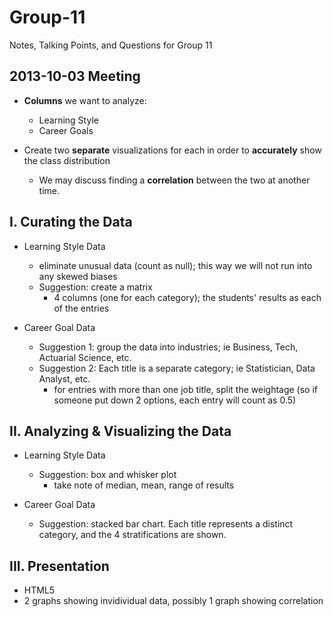 Group-11
========

Notes, Talking Points, and Questions for Group 11


**2013-10-03 Meeting**
---------------
- **Columns** we want to analyze:
  - Learning Style
  - Career Goals

- Create two **separate** visualizations for each in order to **accurately** show the class distribution
  - We may discuss finding a **correlation** between the two at another time.
  

I. Curating the Data
--------------
- Learning Style Data
  - eliminate unusual data (count as null); this way we will not run into any skewed biases 
  - Suggestion: create a matrix
    - 4 columns (one for each category); the students' results as each of the entries

- Career Goal Data
  - Suggestion 1: group the data into industries; ie Business, Tech, Actuarial Science, etc.
  - Suggestion 2: Each title is a separate category; ie Statistician, Data Analyst, etc.
    - for entries with more than one job title, split the weightage (so if someone put down 2 options, each entry will count as 0.5)

II. Analyzing & Visualizing the Data
----------------
- Learning Style Data
    - Suggestion: box and whisker plot
        - take note of median, mean, range of results
      
- Career Goal Data
    - Suggestion: stacked bar chart. Each title represents a distinct category, and the 4 stratifications are shown.
    
III. Presentation
-------------
  - HTML5
  - 2 graphs showing invidividual data, possibly 1 graph showing correlation
